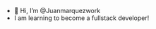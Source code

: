 - 👋 Hi, I’m @Juanmarquezwork
-  I am learning to become a fullstack developer!

<!---
Juanmarquezwork/Juanmarquezwork is a ✨ special ✨ repository because its `README.md` (this file) appears on your GitHub profile.
You can click the Preview link to take a look at your changes.
--->

